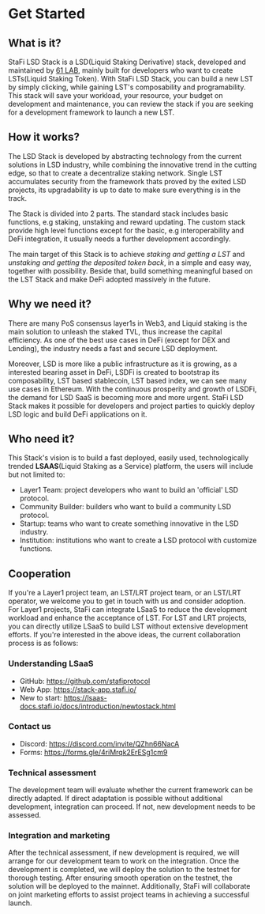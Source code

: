 # Get Started

## What is it?

StaFi LSD Stack is a LSD(Liquid Staking Derivative) stack, developed and maintained by [61 LAB](https://61lab.io/#), mainly built for developers who want to create LSTs(Liquid Staking Token). With StaFi LSD Stack, you can build a new LST by simply clicking, while gaining LST's composability and programability. This stack will save your workload, your resource, your budget on development and maintenance, you can review the stack if you are seeking for a development framework to launch a new LST.

## How it works?

The LSD Stack is developed by abstracting technology from the current solutions in LSD industry, while combining the innovative trend in the cutting edge, so that to create a decentralize staking network. Single LST accumulates security from the framework thats proved by the exited LSD projects, its upgradability is up to date to make sure everything is in the track.

The Stack is divided into 2 parts. The standard stack includes basic functions, e.g staking, unstaking and reward updating. The custom stack provide high level functions except for the basic, e.g interoperability and DeFi integration, it usually needs a further development accordingly. 

The main target of this Stack is to achieve *staking and getting a LST* and *unstaking and getting the deposited token back*, in a simple and easy way, together with possibility. Beside that, build something meaningful based on the LST Stack and make DeFi adopted massively in the future.

## Why we need it?

There are many PoS consensus layer1s in Web3, and Liquid staking is the main solution to unleash the staked TVL, thus increase the capital efficiency. As one of the best use cases in DeFi (except for DEX and Lending), the industry needs a fast and secure LSD deployment.

Moreover, LSD is more like a public infrastructure as it is growing, as a interested bearing asset in DeFi, LSDFi is created to bootstrap its composability, LST based stablecoin, LST based index, we can see many use cases in Ethereum. With the continuous prosperity and growth of LSDFi, the demand for LSD SaaS is becoming more and more urgent. StaFi LSD Stack makes it possible for developers and project parties to quickly deploy LSD logic and build DeFi applications on it. 

## Who need it?

This Stack's vision is to build a fast deployed, easily used, technologically trended **LSAAS**(Liquid Staking as a Service) platform, the users will include but not limited to:

- Layer1 Team: project developers who want to build an 'official' LSD protocol.
- Community Builder: builders who want to build a community LSD protocol.
- Startup: teams who want to create something innovative in the LSD industry.
- Institution: institutions who want to create a LSD protocol with customize functions.

## Cooperation

If you're a Layer1 project team, an LST/LRT project team, or an LST/LRT operator, we welcome you to get in touch with us and consider adoption. For Layer1 projects, StaFi can integrate LSaaS to reduce the development workload and enhance the acceptance of LST. For LST and LRT projects, you can directly utilize LSaaS to build LST without extensive development efforts. If you're interested in the above ideas, the current collaboration process is as follows:

### Understanding LSaaS

  - GitHub: https://github.com/stafiprotocol
  - Web App: https://stack-app.stafi.io/
  - New to start: https://lsaas-docs.stafi.io/docs/introduction/newtostack.html

### Contact us

  - Discord: https://discord.com/invite/QZhn66NacA
  - Forms: https://forms.gle/4riMrqk2ErESg1cm9

### Technical assessment

The development team will evaluate whether the current framework can be directly adapted. If direct adaptation is possible without additional development, integration can proceed. If not, new development needs to be assessed.

### Integration and marketing

After the technical assessment, if new development is required, we will arrange for our development team to work on the integration. Once the development is completed, we will deploy the solution to the testnet for thorough testing. After ensuring smooth operation on the testnet, the solution will be deployed to the mainnet. Additionally, StaFi will collaborate on joint marketing efforts to assist project teams in achieving a successful launch.
